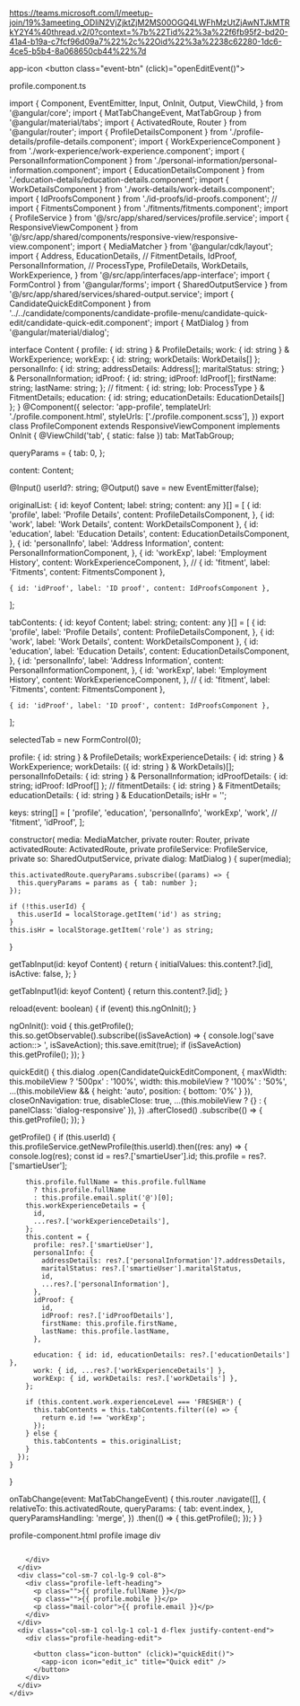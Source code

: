 https://teams.microsoft.com/l/meetup-join/19%3ameeting_ODliN2VjZjktZjM2MS00OGQ4LWFhMzUtZjAwNTJkMTRkY2Y4%40thread.v2/0?context=%7b%22Tid%22%3a%22f6fb95f2-bd20-41a4-b19a-c7fcf96d09a7%22%2c%22Oid%22%3a%2238c62280-1dc6-4ce5-b5b4-8a068650cb44%22%7d

app-icon
<button class="event-btn" (click)="openEditEvent()">
    <app-icon icon="edit_ic"></app-icon>
</button>

profile.component.ts

import {
  Component,
  EventEmitter,
  Input,
  OnInit,
  Output,
  ViewChild,
} from '@angular/core';
import { MatTabChangeEvent, MatTabGroup } from '@angular/material/tabs';
import { ActivatedRoute, Router } from '@angular/router';
import { ProfileDetailsComponent } from './profile-details/profile-details.component';
import { WorkExperienceComponent } from './work-experience/work-experience.component';
import { PersonalInformationComponent } from './personal-information/personal-information.component';
import { EducationDetailsComponent } from './education-details/education-details.component';
import { WorkDetailsComponent } from './work-details/work-details.component';
import { IdProofsComponent } from './id-proofs/id-proofs.component';
// import { FitmentsComponent } from './fitments/fitments.component';
import { ProfileService } from '@/src/app/shared/services/profile.service';
import { ResponsiveViewComponent } from '@/src/app/shared/components/responsive-view/responsive-view.component';
import { MediaMatcher } from '@angular/cdk/layout';
import {
  Address,
  EducationDetails,
  // FitmentDetails,
  IdProof,
  PersonalInformation,
  // ProcessType,
  ProfileDetails,
  WorkDetails,
  WorkExperience,
} from '@/src/app/interfaces/app-interface';
import { FormControl } from '@angular/forms';
import { SharedOutputService } from '@/src/app/shared/services/shared-output.service';
import { CandidateQuickEditComponent } from '../../candidate/components/candidate-profile-menu/candidate-quick-edit/candidate-quick-edit.component';
import { MatDialog } from '@angular/material/dialog';

interface Content {
  profile: { id: string } & ProfileDetails;
  work: { id: string } & WorkExperience;
  workExp: { id: string; workDetails: WorkDetails[] };
  personalInfo: {
    id: string;
    addressDetails: Address[];
    maritalStatus: string;
  } & PersonalInformation;
  idProof: {
    id: string;
    idProof: IdProof[];
    firstName: string;
    lastName: string;
  };
  // fitment: { id: string; lob: ProcessType } & FitmentDetails;
  education: { id: string; educationDetails: EducationDetails[] };
}
@Component({
  selector: 'app-profile',
  templateUrl: './profile.component.html',
  styleUrls: ['./profile.component.scss'],
})
export class ProfileComponent
  extends ResponsiveViewComponent
  implements OnInit
{
  @ViewChild('tab', { static: false }) tab: MatTabGroup;

  queryParams = {
    tab: 0,
  };

  content: Content;

  @Input() userId?: string;
  @Output() save = new EventEmitter<boolean>(false);

  originalList: { id: keyof Content; label: string; content: any }[] = [
    {
      id: 'profile',
      label: 'Profile Details',
      content: ProfileDetailsComponent,
    },
    { id: 'work', label: 'Work Details', content: WorkDetailsComponent },
    {
      id: 'education',
      label: 'Education Details',
      content: EducationDetailsComponent,
    },
    {
      id: 'personalInfo',
      label: 'Address Information',
      content: PersonalInformationComponent,
    },
    {
      id: 'workExp',
      label: 'Employment History',
      content: WorkExperienceComponent,
    },
    // { id: 'fitment', label: 'Fitments', content: FitmentsComponent },

    { id: 'idProof', label: 'ID proof', content: IdProofsComponent },
  ];

  tabContents: { id: keyof Content; label: string; content: any }[] = [
    {
      id: 'profile',
      label: 'Profile Details',
      content: ProfileDetailsComponent,
    },
    { id: 'work', label: 'Work Details', content: WorkDetailsComponent },
    {
      id: 'education',
      label: 'Education Details',
      content: EducationDetailsComponent,
    },
    {
      id: 'personalInfo',
      label: 'Address Information',
      content: PersonalInformationComponent,
    },
    {
      id: 'workExp',
      label: 'Employment History',
      content: WorkExperienceComponent,
    },
    // { id: 'fitment', label: 'Fitments', content: FitmentsComponent },

    { id: 'idProof', label: 'ID proof', content: IdProofsComponent },
  ];

  selectedTab = new FormControl(0);

  profile: { id: string } & ProfileDetails;
  workExperienceDetails: { id: string } & WorkExperience;
  workDetails: ({ id: string } & WorkDetails)[];
  personalInfoDetails: { id: string } & PersonalInformation;
  idProofDetails: { id: string; idProof: IdProof[] };
  // fitmentDetails: { id: string } & FitmentDetails;
  educationDetails: { id: string } & EducationDetails;
  isHr = '';

  keys: string[] = [
    'profile',
    'education',
    'personalInfo',
    'workExp',
    'work',
    // 'fitment',
    'idProof',
  ];

  constructor(
    media: MediaMatcher,
    private router: Router,
    private activatedRoute: ActivatedRoute,
    private profileService: ProfileService,
    private so: SharedOutputService,
    private dialog: MatDialog
  ) {
    super(media);

    this.activatedRoute.queryParams.subscribe((params) => {
      this.queryParams = params as { tab: number };
    });

    if (!this.userId) {
      this.userId = localStorage.getItem('id') as string;
    }
    this.isHr = localStorage.getItem('role') as string;
  }

  getTabInput(id: keyof Content) {
    return {
      initialValues: this.content?.[id],
      isActive: false,
    };
  }

  getTabInput1(id: keyof Content) {
    return this.content?.[id];
  }

  reload(event: boolean) {
    if (event) this.ngOnInit();
  }

  ngOnInit(): void {
    this.getProfile();
    this.so.getObservable().subscribe((isSaveAction) => {
      console.log('save action::> ', isSaveAction);
      this.save.emit(true);
      if (isSaveAction) this.getProfile();
    });
  }

  quickEdit() {
    this.dialog
      .open(CandidateQuickEditComponent, {
        maxWidth: this.mobileView ? '500px' : '100%',
        width: this.mobileView ? '100%' : '50%',
        ...(this.mobileView && { height: 'auto', position: { bottom: '0%' } }),
        closeOnNavigation: true,
        disableClose: true,
        ...(this.mobileView ? {} : { panelClass: 'dialog-responsive' }),
      })
      .afterClosed()
      .subscribe(() => {
        this.getProfile();
      });
  }

  getProfile() {
    if (this.userId) {
      this.profileService.getNewProfile(this.userId).then((res: any) => {
        console.log(res);
        const id = res?.['smartieUser'].id;
        this.profile = res?.['smartieUser'];

        this.profile.fullName = this.profile.fullName
          ? this.profile.fullName
          : this.profile.email.split('@')[0];
        this.workExperienceDetails = {
          id,
          ...res?.['workExperienceDetails'],
        };
        this.content = {
          profile: res?.['smartieUser'],
          personalInfo: {
            addressDetails: res?.['personalInformation']?.addressDetails,
            maritalStatus: res?.['smartieUser'].maritalStatus,
            id,
            ...res?.['personalInformation'],
          },
          idProof: {
            id,
            idProof: res?.['idProofDetails'],
            firstName: this.profile.firstName,
            lastName: this.profile.lastName,
          },
          
          education: { id: id, educationDetails: res?.['educationDetails'] },
          work: { id, ...res?.['workExperienceDetails'] },
          workExp: { id, workDetails: res?.['workDetails'] },
        };

        if (this.content.work.experienceLevel === 'FRESHER') {
          this.tabContents = this.tabContents.filter((e) => {
            return e.id !== 'workExp';
          });
        } else {
          this.tabContents = this.originalList;
        }
      });
    }
  }

  onTabChange(event: MatTabChangeEvent) {
    this.router
      .navigate([], {
        relativeTo: this.activatedRoute,
        queryParams: {
          tab: event.index,
        },
        queryParamsHandling: 'merge',
      })
      .then(() => {
        this.getProfile();
      });
  }
}



profile-component.html profile image div

<div class="row d-flex align-items-center">
      <div class="col-sm-4 col-lg-2 col-3">
        <div class="profile-avator">
          <img src="assets/images/profile-pic.png" alt="" class="img-fluid" />
         
        </div>
      </div>
      <div class="col-sm-7 col-lg-9 col-8">
        <div class="profile-left-heading">
          <p class="">{{ profile.fullName }}</p>
          <p class="">{{ profile.mobile }}</p>
          <p class="mail-color">{{ profile.email }}</p>
        </div>
      </div>
      <div class="col-sm-1 col-lg-1 col-1 d-flex justify-content-end">
        <div class="profile-heading-edit">
        
          <button class="icon-button" (click)="quickEdit()">
            <app-icon icon="edit_ic" title="Quick edit" />
          </button>
        </div>
      </div>
    </div>

